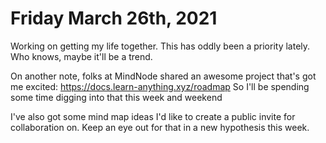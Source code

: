 # Friday March 26th, 2021

Working on getting my life together. This has oddly been a priority lately. Who knows, maybe it'll be a trend.

On another note, folks at MindNode shared an awesome project that's got me excited:  https://docs.learn-anything.xyz/roadmap
So I'll be spending some time digging into that this week and weekend

I've also got some mind map ideas I'd like to create a public invite for collaboration on. Keep an eye out for that in a new hypothesis this week.
